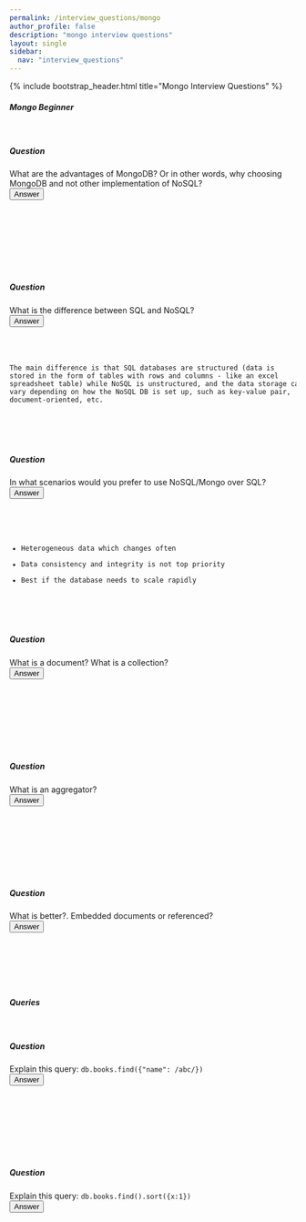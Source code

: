 ```yaml
---
permalink: /interview_questions/mongo
author_profile: false
description: "mongo interview questions"
layout: single
sidebar:
  nav: "interview_questions"
---
```


{% include bootstrap_header.html title="Mongo Interview Questions" %}

<h5>Mongo Beginner</h5>

<br><h5>Question</h5>
<div class="bs-example dob-question">What are the advantages of MongoDB? Or in other words, why choosing MongoDB and not other implementation of NoSQL?</div><button type="button" class="btn btn-info dob-answer-btn">Answer</button>
                    <div class="container bg-light dob-answer">
                    <code class="language-html" data-lang="html">
                    <pre>
                    </pre>
                    </code>
                    </div>


<br><h5>Question</h5>
<div class="bs-example dob-question">What is the difference between SQL and NoSQL?</div><button type="button" class="btn btn-info dob-answer-btn">Answer</button>
   <div class="container bg-light dob-answer">
                    <code class="language-html" data-lang="html">
                    <pre>

The main difference is that SQL databases are structured (data is stored in the form of
tables with rows and columns - like an excel spreadsheet table) while NoSQL is 
unstructured, and the data storage can vary depending on how the NoSQL DB is set up, such
as key-value pair, document-oriented, etc.
                    </pre>
                    </code>
   </div>


<br><h5>Question</h5>
<div class="bs-example dob-question">In what scenarios would you prefer to use NoSQL/Mongo over SQL?</div><button type="button" class="btn btn-info dob-answer-btn">Answer</button>
   <div class="container bg-light dob-answer">
                    <code class="language-html" data-lang="html">
                    <pre>

  * Heterogeneous data which changes often
  * Data consistency and integrity is not top priority
  * Best if the database needs to scale rapidly
                    </pre>
                    </code>
   </div>


<br><h5>Question</h5>
<div class="bs-example dob-question">What is a document? What is a collection?</div><button type="button" class="btn btn-info dob-answer-btn">Answer</button>
                    <div class="container bg-light dob-answer">
                    <code class="language-html" data-lang="html">
                    <pre>
                    </pre>
                    </code>
                    </div>


<br><h5>Question</h5>
<div class="bs-example dob-question">What is an aggregator?</div><button type="button" class="btn btn-info dob-answer-btn">Answer</button>
                    <div class="container bg-light dob-answer">
                    <code class="language-html" data-lang="html">
                    <pre>
                    </pre>
                    </code>
                    </div>


<br><h5>Question</h5>
<div class="bs-example dob-question">What is better?. Embedded documents or referenced?</div><button type="button" class="btn btn-info dob-answer-btn">Answer</button>
                    <div class="container bg-light dob-answer">
                    <code class="language-html" data-lang="html">
                    <pre>
                    </pre>
                    </code>
                    </div>

##### Queries

<br><h5>Question</h5>
<div class="bs-example dob-question">Explain this query: <code>db.books.find({"name": /abc/})</code>
</div><button type="button" class="btn btn-info dob-answer-btn">Answer</button>
  <div class="container bg-light dob-answer">
                    <code class="language-html" data-lang="html">
                    <pre>
                    </pre>
                    </code>
                    </div>


<br><h5>Question</h5>
<div class="bs-example dob-question">Explain this query: <code>db.books.find().sort({x:1})</code></div><button type="button" class="btn btn-info dob-answer-btn">Answer</button>
                    <div class="container bg-light dob-answer">
                    <code class="language-html" data-lang="html">
                    <pre>
                    </pre>
                    </code>
                    </div>


</body>
